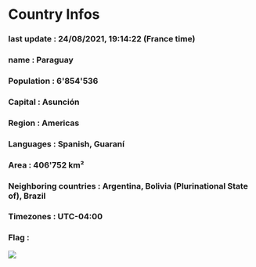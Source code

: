 # Country  Infos
### last update : 24/08/2021, 19:14:22 (France time)

### name : Paraguay
### Population : 6'854'536
### Capital : Asunción
### Region : Americas
### Languages : Spanish, Guaraní
### Area : 406'752 km²
### Neighboring countries : Argentina, Bolivia (Plurinational State of), Brazil
### Timezones : UTC-04:00

### Flag :
![](https://restcountries.eu/data/pry.svg)